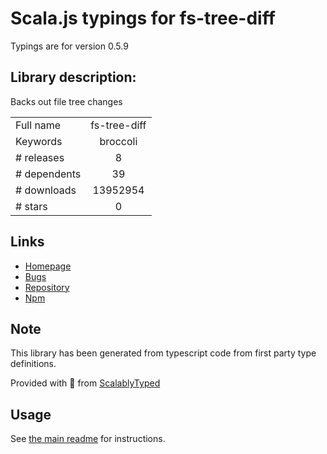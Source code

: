 
# Scala.js typings for fs-tree-diff

Typings are for version 0.5.9

## Library description:
Backs out file tree changes

|                    |                 |
| ------------------ | :-------------: |
| Full name          | fs-tree-diff |
| Keywords           | broccoli |
| # releases         | 8 |
| # dependents       | 39 |
| # downloads        | 13952954 |
| # stars            | 0 |

## Links
- [Homepage](https://github.com/stefanpenner/fs-tree-diff#readme)
- [Bugs](https://github.com/stefanpenner/fs-tree-diff/issues)
- [Repository](https://github.com/stefanpenner/fs-tree-diff)
- [Npm](https://www.npmjs.com/package/fs-tree-diff)
    


## Note
This library has been generated from typescript code from first party type definitions.

Provided with :purple_heart: from [ScalablyTyped](https://github.com/oyvindberg/ScalablyTyped)

## Usage
See [the main readme](../../readme.md) for instructions.


